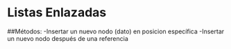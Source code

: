# Listas Enlazadas
##Métodos: 
-Insertar un nuevo nodo (dato) en posicion específica
-Insertar un nuevo nodo después de una referencia
